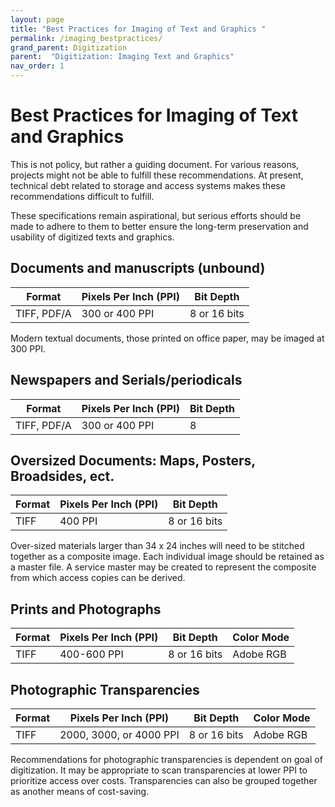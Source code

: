 ```yaml
---
layout: page
title: "Best Practices for Imaging of Text and Graphics "
permalink: /imaging_bestpractices/
grand_parent: Digitization
parent:  "Digitization: Imaging Text and Graphics"
nav_order: 1
---
```


# Best Practices for Imaging of Text and Graphics 

This is not policy, but rather a guiding document. For various reasons, projects might not be able to fulfill these recommendations. At present, technical debt related to storage and access systems makes these recommendations difficult to fulfill.

These specifications remain aspirational, but serious efforts should be made to adhere to them to better ensure the long-term preservation and usability of digitized texts and graphics.

## Documents and manuscripts (unbound)

| Format          | Pixels Per Inch (PPI)            | Bit Depth           |
| --------------- | ---------------- | ------------------------------------ |
| TIFF, PDF/A | 300 or 400 PPI           | 8 or 16 bits |

Modern textual documents, those printed on office paper, may be imaged at 300 PPI.

## Newspapers and Serials/periodicals

| Format          | Pixels Per Inch (PPI)            | Bit Depth           |
| --------------- | ---------------- | ------------------------------------ |
| TIFF, PDF/A | 300 or 400 PPI           | 8  |


## Oversized Documents: Maps, Posters, Broadsides, ect.

| Format          | Pixels Per Inch (PPI)            | Bit Depth           |
| --------------- | ---------------- | ------------------------------------ |
| TIFF | 400 PPI           | 8 or 16 bits |

Over-sized materials larger than 34 x 24 inches will need to be stitched together as a composite image. Each individual image should be retained as a master file. A service master may be created to represent the composite from which access copies can be derived. 

## Prints and Photographs

| Format          | Pixels Per Inch (PPI)            | Bit Depth           | Color Mode |
| --------------- | ---------------- | ------------------------------------ |------|
| TIFF | 400-600 PPI           | 8 or 16 bits | Adobe RGB | 

## Photographic Transparencies

| Format          | Pixels Per Inch (PPI)            | Bit Depth           | Color Mode |
| --------------- | ---------------- | ------------------------------------ |------|
| TIFF |    2000, 3000, or 4000 PPI         | 8 or 16 bits | Adobe RGB | 

Recommendations for photographic transparencies is dependent on goal of digitization. It may be appropriate to scan transparencies at lower PPI to prioritize access over costs. Transparencies can also be grouped together as another means of cost-saving. 